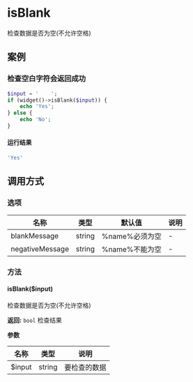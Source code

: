 isBlank
=======

检查数据是否为空(不允许空格)

案例
----

### 检查空白字符会返回成功
```php
$input = '    ';
if (widget()->isBlank($input)) {
    echo 'Yes';
} else {
    echo 'No';
}
```

#### 运行结果
```php
'Yes'
```

调用方式
--------

### 选项

| 名称                | 类型    | 默认值                                 | 说明              |
|---------------------|---------|----------------------------------------|-------------------|
| blankMessage        | string  | %name%必须为空                         | -                 |
| negativeMessage     | string  | %name%不能为空                         | -                 |

### 方法

#### isBlank($input)
检查数据是否为空(不允许空格)

**返回:** `bool` 检查结果

**参数**

名称   | 类型   | 说明
-------|--------|------
$input | string | 要检查的数据
